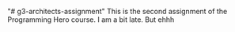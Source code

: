 "# g3-architects-assignment" 
This is the second assignment of the Programming Hero course.
I am a bit late. But ehhh